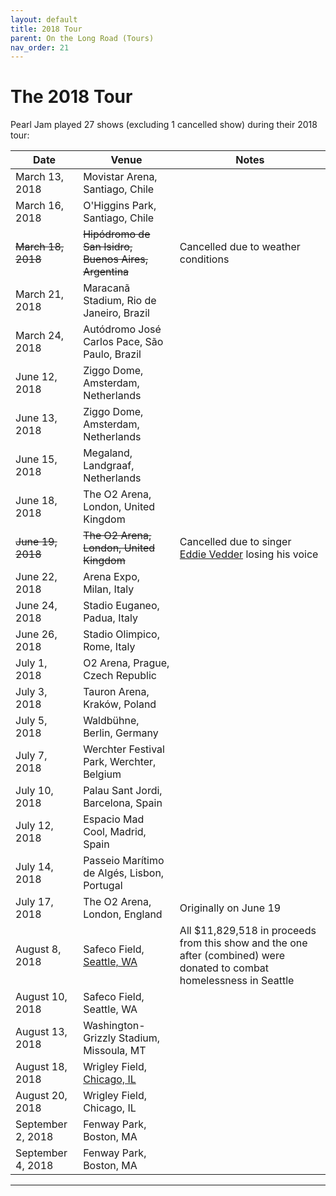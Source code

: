 ```yaml
---
layout: default
title: 2018 Tour
parent: On the Long Road (Tours)
nav_order: 21
---
```


# The 2018 Tour

Pearl Jam played 27 shows (excluding 1 cancelled show) during their 2018 tour:

| Date | Venue | Notes
| ---- | ----- | -----
| March 13, 2018 | Movistar Arena, Santiago, Chile |
| March 16, 2018 | O'Higgins Park, Santiago, Chile |
| ~~March 18, 2018~~ | ~~Hipódromo de San Isidro, Buenos Aires, Argentina~~ | Cancelled due to weather conditions
| March 21, 2018 | Maracanã Stadium, Rio de Janeiro, Brazil |
| March 24, 2018 | Autódromo José Carlos Pace, São Paulo, Brazil
| June 12, 2018 | Ziggo Dome, Amsterdam, Netherlands |
| June 13, 2018 | Ziggo Dome, Amsterdam, Netherlands |
| June 15, 2018 | Megaland, Landgraaf, Netherlands |
| June 18, 2018 | The O2 Arena, London, United Kingdom |
| ~~June 19, 2018~~ | ~~The O2 Arena, London, United Kingdom~~ | Cancelled due to singer [Eddie Vedder](https://pearljamopedia.ml/docs/Notable-Mentions/Current-Members/Eddie-Vedder) losing his voice
| June 22, 2018 | Arena Expo, Milan, Italy |
| June 24, 2018 | Stadio Euganeo, Padua, Italy |
| June 26, 2018 | Stadio Olimpico, Rome, Italy |
| July 1, 2018 | O2 Arena, Prague, Czech Republic |
| July 3, 2018 | Tauron Arena, Kraków, Poland |
| July 5, 2018 | Waldbühne, Berlin, Germany |
| July 7, 2018 | Werchter Festival Park, Werchter, Belgium |
| July 10, 2018 | Palau Sant Jordi, Barcelona, Spain |
| July 12, 2018 | Espacio Mad Cool, Madrid, Spain | 
| July 14, 2018 | Passeio Marítimo de Algés, Lisbon, Portugal |
| July 17, 2018 | The O2 Arena, London, England | Originally on June 19
| August 8, 2018 | Safeco Field, [Seattle, WA](https://pearljamopedia.ml/docs/Notable-Mentions/Locations/Seattle-WA) | All $11,829,518 in proceeds from this show and the one after (combined) were donated to combat homelessness in Seattle
| August 10, 2018 | Safeco Field, Seattle, WA |
| August 13, 2018 | Washington-Grizzly Stadium, Missoula, MT |
| August 18, 2018 | Wrigley Field, [Chicago, IL](https://pearljamopedia.ml/docs/Notable-Mentions/Locations/Chicago-IL) |
| August 20, 2018 | Wrigley Field, Chicago, IL |
| September 2, 2018 | Fenway Park, Boston, MA |
| September 4, 2018 | Fenway Park, Boston, MA |

---------------------------------------------------------------------------------
